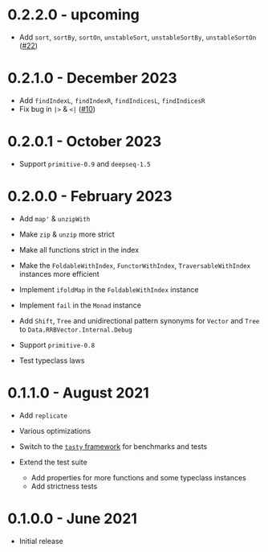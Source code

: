 # 0.2.2.0 - upcoming

* Add `sort`, `sortBy`, `sortOn`, `unstableSort`, `unstableSortBy`, `unstableSortOn` ([#22](https://github.com/konsumlamm/rrb-vector/pull/22))

# 0.2.1.0 - December 2023

* Add `findIndexL`, `findIndexR`, `findIndicesL`, `findIndicesR`
* Fix bug in `|>` & `<|` ([#10](https://github.com/konsumlamm/rrb-vector/issues/10))

# 0.2.0.1 - October 2023

* Support `primitive-0.9` and `deepseq-1.5`

# 0.2.0.0 - February 2023

* Add `map'` & `unzipWith`
* Make `zip` & `unzip` more strict
* Make all functions strict in the index
* Make the `FoldableWithIndex`, `FunctorWithIndex`, `TraversableWithIndex` instances more efficient
* Implement `ifoldMap` in the `FoldableWithIndex` instance
* Implement `fail` in the `Monad` instance
* Add `Shift`, `Tree` and unidirectional pattern synonyms for `Vector` and `Tree` to `Data.RRBVector.Internal.Debug`
* Support `primitive-0.8`

* Test typeclass laws

# 0.1.1.0 - August 2021

* Add `replicate`
* Various optimizations

* Switch to the [`tasty` framework](https://hackage.haskell.org/package/tasty) for benchmarks and tests
* Extend the test suite
  - Add properties for more functions and some typeclass instances
  - Add strictness tests

# 0.1.0.0 - June 2021

* Initial release
